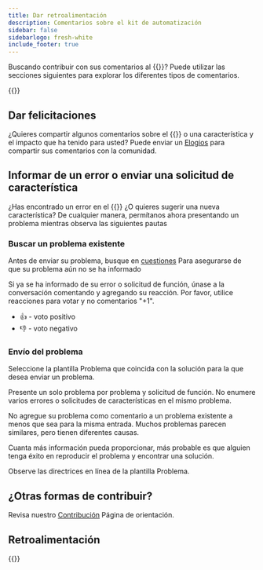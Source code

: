 ```yaml
---
title: Dar retroalimentación
description: Comentarios sobre el kit de automatización
sidebar: false
sidebarlogo: fresh-white
include_footer: true
---
```

Buscando contribuir con sus comentarios al {{<product-name>}}? Puede utilizar las secciones siguientes para explorar los diferentes tipos de comentarios.

{{<toc>}}

## Dar felicitaciones

¿Quieres compartir algunos comentarios sobre el {{<product-name>}} o una característica y el impacto que ha tenido para usted? Puede enviar un [Elogios](https://github.com/microsoft/powercat-automation-kit/issues/new?assignees=&labels=automation-kit%2Ckudos&template=4-automation-kit-kudos.yml&title=%5BAutomation+Kit+-+Kudos%5D+Your+summary) para compartir sus comentarios con la comunidad.

## Informar de un error o enviar una solicitud de característica

¿Has encontrado un error en el {{<product-name>}} ¿O quieres sugerir una nueva característica? De cualquier manera, permítanos ahora presentando un problema mientras observa las siguientes pautas

### Buscar un problema existente

Antes de enviar su problema, busque en [cuestiones](https://github.com/microsoft/automation-kit/issues) Para asegurarse de que su problema aún no se ha informado

Si ya se ha informado de su error o solicitud de función, únase a la conversación comentando y agregando su reacción. Por favor, utilice reacciones para votar y no comentarios "+1".

- 👍 - voto positivo
- 👎 - voto negativo

### Envío del problema

Seleccione la plantilla Problema que coincida con la solución para la que desea enviar un problema.

Presente un solo problema por problema y solicitud de función. No enumere varios errores o solicitudes de características en el mismo problema.

No agregue su problema como comentario a un problema existente a menos que sea para la misma entrada. Muchos problemas parecen similares, pero tienen diferentes causas.

Cuanta más información pueda proporcionar, más probable es que alguien tenga éxito en reproducir el problema y encontrar una solución.

Observe las directrices en línea de la plantilla Problema.

## ¿Otras formas de contribuir?

Revisa nuestro [Contribución](/es/contribution) Página de orientación.

## Retroalimentación

{{<questions name="/contribution/feedback.json" completed="Thank you for providing feedback" showNavigationButtons=false >}}
